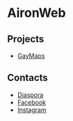 # AironWeb

## Projects

* [GayMaps](http://airon90.github.io/GayMaps/index.html)

## Contacts

* [Diaspora](https://diasp.eu/u/airon90)
* [Facebook](https://facebook.com/airon90)
* [Instagram](https://instagram.com/airon90)
